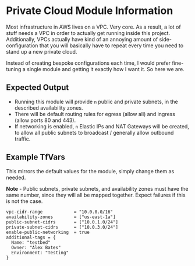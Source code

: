# Private Cloud Module Information

Most infrastructure in AWS lives on a VPC. Very core. 
As a result, a lot of stuff needs a VPC in order to actually get running inside this project.
Additionally, VPCs actually have kind of an annoying amount of side-configuration that you will 
basically have to repeat every time you need to stand up a new private cloud. 

Instead of creating bespoke configurations each time, I would prefer fine-tuning a single 
module and getting it exactly how I want it. So here we are. 

## Expected Output
- Running this module will provide `n` public and private subnets, in the described availability zones. 
- There will be default routing rules for egress (allow all) and ingress (allow ports 80 and 443).
- If networking is enabled, `n` Elastic IPs and NAT Gateways will be created, to allow all public subnets to 
  broadcast / generally allow outbound traffic.
  
## Example TfVars
This mirrors the default values for the module, simply change them as needed.  

**Note** - Public subnets, private subnets, and availability zones must have the same number, since 
           they will all be mapped together. Expect failures if this is not the case. 


```
vpc-cidr-range            = "10.0.0.0/16"
availability-zones        = ["us-east-1a"]
public-subnet-cidrs       = ["10.0.1.0/24"]
private-subnet-cidrs      = ["10.0.3.0/24"]
enable-public-networking  = true
additional-tags = {
  Name: "testbed"
  Owner: "Alex Bates"
  Environment: "Testing"
}
```